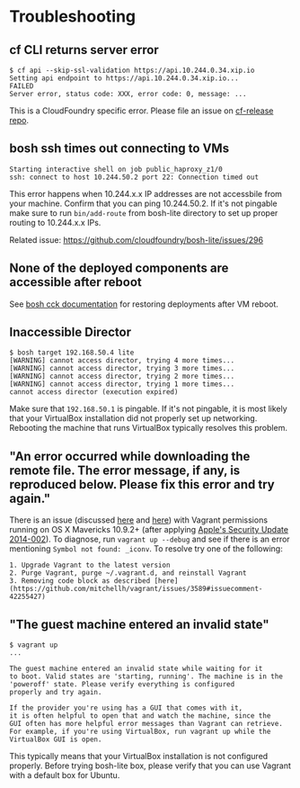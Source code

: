 # Troubleshooting

## cf CLI returns server error

```
$ cf api --skip-ssl-validation https://api.10.244.0.34.xip.io
Setting api endpoint to https://api.10.244.0.34.xip.io...
FAILED
Server error, status code: XXX, error code: 0, message: ...
```

This is a CloudFoundry specific error. Please file an issue on [cf-release repo](https://github.com/cloudfoundry/cf-release).

## bosh ssh times out connecting to VMs

```
Starting interactive shell on job public_haproxy_z1/0
ssh: connect to host 10.244.50.2 port 22: Connection timed out
```

This error happens when 10.244.x.x IP addresses are not accessbile from your machine. Confirm that you can ping 10.244.50.2. If it's not pingable make sure to run `bin/add-route` from bosh-lite directory to set up proper routing to 10.244.x.x IPs.

Related issue: <https://github.com/cloudfoundry/bosh-lite/issues/296>

## None of the deployed components are accessible after reboot

See [bosh cck documentation](docs/bosh-cck.md) for restoring deployments after VM reboot.

## Inaccessible Director

```
$ bosh target 192.168.50.4 lite
[WARNING] cannot access director, trying 4 more times...
[WARNING] cannot access director, trying 3 more times...
[WARNING] cannot access director, trying 2 more times...
[WARNING] cannot access director, trying 1 more times...
cannot access director (execution expired)
```

Make sure that `192.168.50.1` is pingable. If it's not pingable, it is most likely that your VirtualBox installation did not properly set up networking. Rebooting the machine that runs VirtualBox typically resolves this problem.

## "An error occurred while downloading the remote file. The error message, if any, is reproduced below. Please fix this error and try again."

There is an issue (discussed [here](https://groups.google.com/a/cloudfoundry.org/forum/m/#!topic/bosh-users/n2qYrpPUJaE) and [here](https://github.com/mitchellh/vagrant/issues/3589)) with Vagrant permissions running on OS X Mavericks 10.9.2+ (after applying [Apple's Security Update 2014-002](http://support.apple.com/en-us/HT202966)). To diagnose, run `vagrant up --debug` and see if there is an error mentioning `Symbol not found: _iconv`. To resolve try one of the following:

	1. Upgrade Vagrant to the latest version
	2. Purge Vagrant, purge ~/.vagrant.d, and reinstall Vagrant
	3. Removing code block as described [here](https://github.com/mitchellh/vagrant/issues/3589#issuecomment-42255427)

## "The guest machine entered an invalid state"

```
$ vagrant up
...

The guest machine entered an invalid state while waiting for it
to boot. Valid states are 'starting, running'. The machine is in the
'poweroff' state. Please verify everything is configured
properly and try again.

If the provider you're using has a GUI that comes with it,
it is often helpful to open that and watch the machine, since the
GUI often has more helpful error messages than Vagrant can retrieve.
For example, if you're using VirtualBox, run vagrant up while the
VirtualBox GUI is open.
```

This typically means that your VirtualBox installation is not configured properly. Before trying bosh-lite box, please verify that you can use Vagrant with a default box for Ubuntu.
